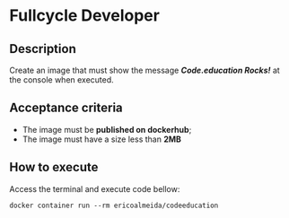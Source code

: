 # Fullcycle Developer

## Description

Create an image that must show the message **_Code.education Rocks!_** at the console when executed.

## Acceptance criteria

- The image must be **published on dockerhub**;
- The image must have a size less than **2MB**

## How to execute

Access the terminal and execute code bellow:

`docker container run --rm ericoalmeida/codeeducation`
